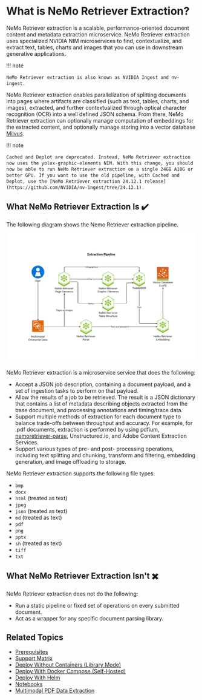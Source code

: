 # What is NeMo Retriever Extraction?

NeMo Retriever extraction is a scalable, performance-oriented document content and metadata extraction microservice. 
NeMo Retriever extraction uses specialized NVIDIA NIM microservices 
to find, contextualize, and extract text, tables, charts and images that you can use in downstream generative applications.

!!! note

    NeMo Retriever extraction is also known as NVIDIA Ingest and nv-ingest.

NeMo Retriever extraction enables parallelization of splitting documents into pages where artifacts are classified (such as text, tables, charts, and images), extracted, and further contextualized through optical character recognition (OCR) into a well defined JSON schema. 
From there, NeMo Retriever extraction can optionally manage computation of embeddings for the extracted content, 
and optionally manage storing into a vector database [Milvus](https://milvus.io/).

!!! note

    Cached and Deplot are deprecated. Instead, NeMo Retriever extraction now uses the yolox-graphic-elements NIM. With this change, you should now be able to run NeMo Retriever extraction on a single 24GB A10G or better GPU. If you want to use the old pipeline, with Cached and Deplot, use the [NeMo Retriever extraction 24.12.1 release](https://github.com/NVIDIA/nv-ingest/tree/24.12.1).



## What NeMo Retriever Extraction Is ✔️

The following diagram shows the Nemo Retriever extraction pipeline.

![Overview diagram](images/overview-extraction.png)

NeMo Retriever extraction is a microservice service that does the following:

- Accept a JSON job description, containing a document payload, and a set of ingestion tasks to perform on that payload.
- Allow the results of a job to be retrieved. The result is a JSON dictionary that contains a list of metadata describing objects extracted from the base document, and processing annotations and timing/trace data.
- Support multiple methods of extraction for each document type to balance trade-offs between throughput and accuracy. For example, for .pdf documents, extraction is performed by using pdfium, [nemoretriever-parse](https://build.nvidia.com/nvidia/nemoretriever-parse), Unstructured.io, and Adobe Content Extraction Services.
- Support various types of pre- and post- processing operations, including text splitting and chunking, transform and filtering, embedding generation, and image offloading to storage.

NeMo Retriever extraction supports the following file types:

- `bmp`
- `docx`
- `html` (treated as text)
- `jpeg`
- `json` (treated as text)
- `md` (treated as text)
- `pdf`
- `png`
- `pptx`
- `sh` (treated as text)
- `tiff`
- `txt`


## What NeMo Retriever Extraction Isn't ✖️

NeMo Retriever extraction does not do the following:

- Run a static pipeline or fixed set of operations on every submitted document.
- Act as a wrapper for any specific document parsing library.


## Related Topics

- [Prerequisites](prerequisites.md)
- [Support Matrix](support-matrix.md)
- [Deploy Without Containers (Library Mode)](quickstart-library-mode.md)
- [Deploy With Docker Compose (Self-Hosted)](quickstart-guide.md)
- [Deploy With Helm](helm.md)
- [Notebooks](notebooks.md)
- [Multimodal PDF Data Extraction](https://build.nvidia.com/nvidia/multimodal-pdf-data-extraction-for-enterprise-rag)
